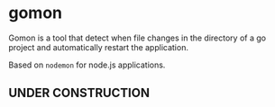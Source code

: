 # gomon

Gomon is a tool that detect when file changes in the directory of a go project and automatically restart the application.

Based on `nodemon` for node.js applications.

## UNDER CONSTRUCTION
